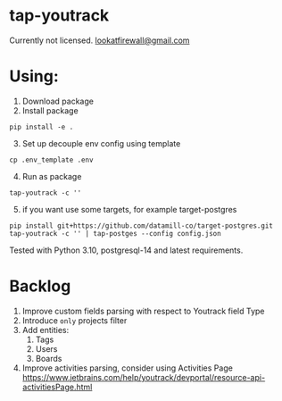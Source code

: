 # tap-youtrack
Currently not licensed.
lookatfirewall@gmail.com

# Using:
1. Download package
2. Install package 
```
pip install -e .
```

3. Set up decouple env config using template
```
cp .env_template .env
```
4. Run as package
```
tap-youtrack -c ''
```

5. if you want use some targets, for example target-postgres
```
pip install git+https://github.com/datamill-co/target-postgres.git
tap-youtrack -c '' | tap-postges --config config.json
```

Tested with Python 3.10, postgresql-14 and latest requirements.


# Backlog 

1. Improve custom fields parsing with respect to Youtrack field Type 
2. Introduce `only` projects filter 
3. Add entities:
   1. Tags 
   2. Users
   3. Boards 
4. Improve activities parsing, consider using Activities Page https://www.jetbrains.com/help/youtrack/devportal/resource-api-activitiesPage.html